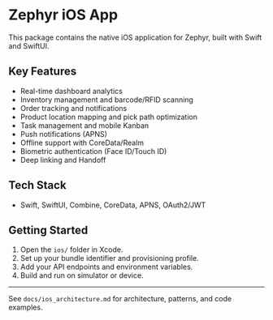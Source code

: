 # Zephyr iOS App

This package contains the native iOS application for Zephyr, built with Swift and SwiftUI.

## Key Features

- Real-time dashboard analytics
- Inventory management and barcode/RFID scanning
- Order tracking and notifications
- Product location mapping and pick path optimization
- Task management and mobile Kanban
- Push notifications (APNS)
- Offline support with CoreData/Realm
- Biometric authentication (Face ID/Touch ID)
- Deep linking and Handoff

## Tech Stack

- Swift, SwiftUI, Combine, CoreData, APNS, OAuth2/JWT

## Getting Started

1. Open the `ios/` folder in Xcode.
2. Set up your bundle identifier and provisioning profile.
3. Add your API endpoints and environment variables.
4. Build and run on simulator or device.

---

See `docs/ios_architecture.md` for architecture, patterns, and code examples.